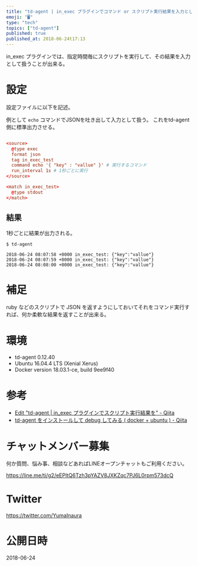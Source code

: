 ```yaml
---
title: "td-agent | in_exec プラグインでコマンド or スクリプト実行結果を入力として扱う"
emoji: "🖥"
type: "tech"
topics: ["td-agent"]
published: true
published_at: 2018-06-24t17:13
---
```


in_exec プラグインでは、指定時間毎にスクリプトを実行して、その結果を入力として扱うことが出来る。

# 設定

設定ファイルに以下を記述。

例として `echo` コマンドでJSONを吐き出して入力として扱う。
これをtd-agent側に標準出力させる。


```conf:/etc/td-agent/td-agent.conf

<source>
  @type exec
  format json
  tag in_exec_test
  command echo '{ "key" : "vallue" }' # 実行するコマンド
  run_interval 1s # 1秒ごとに実行
</source>

<match in_exec_test>
  @type stdout
</match>

```


## 結果

1秒ごとに結果が出力される。

```
$ td-agent

2018-06-24 08:07:58 +0000 in_exec_test: {"key":"vallue"}
2018-06-24 08:07:59 +0000 in_exec_test: {"key":"vallue"}
2018-06-24 08:08:00 +0000 in_exec_test: {"key":"vallue"}
```

# 補足

ruby などのスクリプトで JSON を返すようにしておいてそれをコマンド実行すれば、何か柔軟な結果を返すことが出来る。

# 環境

- td-agent 0.12.40
- Ubuntu 16.04.4 LTS (Xenial Xerus)
- Docker version 18.03.1-ce, build 9ee9f40

# 参考


- [Edit "td-agent | in_exec プラグインでスクリプト実行結果を" - Qiita](https://qiita.com/drafts/09f8a4446a65584f003e/edit)
- [td-agent をインストールして debug してみる ( docker + ubuntu ) - Qiita](https://qiita.com/YumaInaura/items/07ffeb9f58c58515b0fe)








<!-- Update From Qiita API -->

# チャットメンバー募集


何か質問、悩み事、相談などあればLINEオープンチャットもご利用ください。

https://line.me/ti/g2/eEPltQ6Tzh3pYAZV8JXKZqc7PJ6L0rpm573dcQ





# Twitter


https://twitter.com/YumaInaura


<!-- Update From Qiita API -->



# 公開日時

2018-06-24
